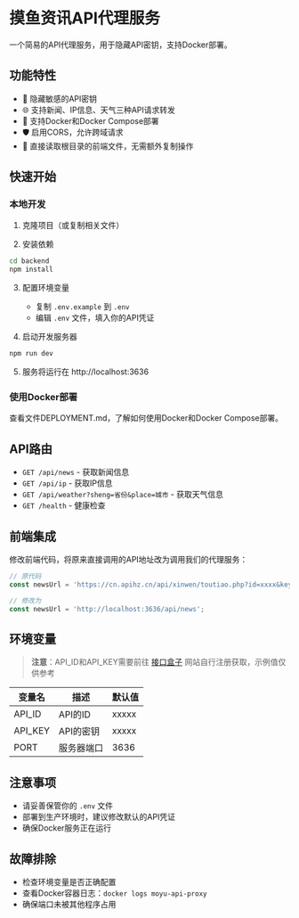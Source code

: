 # 摸鱼资讯API代理服务

一个简易的API代理服务，用于隐藏API密钥，支持Docker部署。

## 功能特性
- 🚀 隐藏敏感的API密钥
- 🌐 支持新闻、IP信息、天气三种API请求转发
- 🐳 支持Docker和Docker Compose部署
- 🛡️ 启用CORS，允许跨域请求
- 📁 直接读取根目录的前端文件，无需额外复制操作

## 快速开始

### 本地开发

1. 克隆项目（或复制相关文件）

2. 安装依赖
```bash
cd backend
npm install
```

3. 配置环境变量
   - 复制 `.env.example` 到 `.env`
   - 编辑 `.env` 文件，填入你的API凭证

4. 启动开发服务器
```bash
npm run dev
```

5. 服务将运行在 http://localhost:3636

### 使用Docker部署

查看文件DEPLOYMENT.md，了解如何使用Docker和Docker Compose部署。

## API路由

- `GET /api/news` - 获取新闻信息
- `GET /api/ip` - 获取IP信息
- `GET /api/weather?sheng=省份&place=城市` - 获取天气信息
- `GET /health` - 健康检查

## 前端集成

修改前端代码，将原来直接调用的API地址改为调用我们的代理服务：

```javascript
// 原代码
const newsUrl = 'https://cn.apihz.cn/api/xinwen/toutiao.php?id=xxxx&key=xxxxxx';

// 修改为
const newsUrl = 'http://localhost:3636/api/news';
```

## 环境变量

> **注意**：API_ID和API_KEY需要前往 [接口盒子](https://www.apihz.cn/) 网站自行注册获取，示例值仅供参考

| 变量名 | 描述 | 默认值 |
|-------|------|--------|
| API_ID | API的ID | xxxxx |
| API_KEY | API的密钥 | xxxxx |
| PORT | 服务器端口 | 3636 |

## 注意事项
- 请妥善保管你的 `.env` 文件
- 部署到生产环境时，建议修改默认的API凭证
- 确保Docker服务正在运行

## 故障排除
- 检查环境变量是否正确配置
- 查看Docker容器日志：`docker logs moyu-api-proxy`
- 确保端口未被其他程序占用